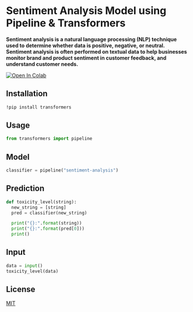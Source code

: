 # Sentiment Analysis Model using Pipeline & Transformers

**Sentiment analysis is a natural language processing (NLP) technique used to determine whether data is positive, negative, or neutral. Sentiment analysis is often performed on textual data to help businesses monitor brand and product sentiment in customer feedback, and understand customer needs.**

[![Open In Colab](https://colab.research.google.com/assets/colab-badge.svg)](https://colab.research.google.com/github/Mahmudul-Hasan-Shakill/Transformers_Model/blob/main/Sentiment%20Analysis/Transformer_Sentiment.ipynb)

## Installation

```bash
!pip install transformers
```

## Usage

```python
from transformers import pipeline
```

## Model  

```python
classifier = pipeline("sentiment-analysis")
```

## Prediction

```python
def toxicity_level(string):
  new_string = [string]
  pred = classifier(new_string)

  print("{}:".format(string))
  print("{}:".format(pred[0]))
  print()
```
## Input
```python
data = input()
toxicity_level(data)
```
## License
[MIT](https://choosealicense.com/licenses/mit/)
